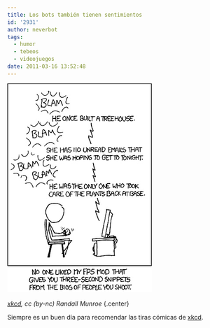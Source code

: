 ```yaml
---
title: Los bots también tienen sentimientos
id: '2931'
author: neverbot
tags:
  - humor
  - tebeos
  - videojuegos
date: 2011-03-16 13:52:48
---
```


![201103161350.jpg](./los-bots-tambien-tienen-sentimientos/201103161350.jpg)

[_xkcd_](http://xkcd.com/873/)_, cc (by-nc) Randall Munroe_ {.center}

Siempre es un buen día para recomendar las tiras cómicas de [xkcd](http://xkcd.com/873/).